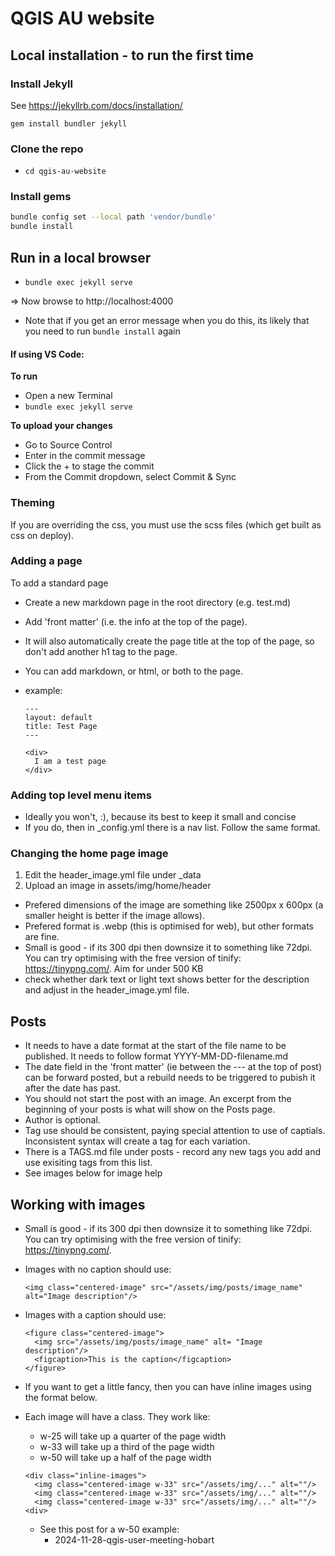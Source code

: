 # QGIS AU website

## Local installation - to run the first time

### Install Jekyll

See https://jekyllrb.com/docs/installation/

`gem install bundler jekyll`

### Clone the repo
* `cd qgis-au-website`

### Install gems

```bash
bundle config set --local path 'vendor/bundle'
bundle install
```

## Run in a local browser

* `bundle exec jekyll serve`

=> Now browse to http://localhost:4000

- Note that if you get an error message when you do this, its likely that you need to run ```bundle install``` again

#### If using VS Code:

**To run**
* Open a new Terminal
* `bundle exec jekyll serve`

**To upload your changes**
* Go to Source Control
* Enter in the commit message
* Click the + to stage the commit
* From the Commit dropdown, select Commit & Sync

### Theming
If you are overriding the css, you must use the scss files (which get built as css on deploy).

### Adding a page

To add a standard page
- Create a new markdown page in the root directory (e.g. test.md)
- Add 'front matter' (i.e. the info at the top of the page). 
- It will also automatically create the page title at the top of the page, so don't add another h1 tag to the page.
- You can add markdown, or html, or both to the page.
- example:

  ```
  ---
  layout: default
  title: Test Page
  ---

  <div> 
    I am a test page
  </div>
  
  ```

### Adding top level menu items
- Ideally you won't, :), because its best to keep it small and concise
- If you do, then in _config.yml there is a nav list. Follow the same format.

### Changing the home page image

1. Edit the header_image.yml file under _data
2. Upload an image in assets/img/home/header
  - Prefered dimensions of the image are something like 2500px x 600px (a smaller height is better if the image allows). 
  - Prefered format is .webp (this is optimised for web), but other formats are fine. 
  - Small is good - if its 300 dpi then downsize it to something like 72dpi. You can try optimising with the free version of tinify: https://tinypng.com/. Aim for under 500 KB
  - check whether dark text or light text shows better for the description and adjust in the header_image.yml file.


## Posts

- It needs to have a date format at the start of the file name to be published. It needs to follow format YYYY-MM-DD-filename.md
- The date field in the 'front matter' (ie between the --- at the top of post) can be forward posted, but a rebuild needs to be triggered to pubish it after the date has past.
- You should not start the post with an image. An excerpt from the beginning of your posts is what will show on the Posts page.
- Author is optional.
- Tag use should be consistent, paying special attention to use of captials. Inconsistent syntax will create a tag for each variation.
- There is a TAGS.md file under posts - record any new tags you add and use exisiting tags from this list.
- See images below for image help


## Working with images
-  Small is good - if its 300 dpi then downsize it to something like 72dpi. You can try optimising with the free version of tinify: https://tinypng.com/.
- Images with no caption should use:
  ``` 
  <img class="centered-image" src="/assets/img/posts/image_name" alt="Image description"/> 
  ```
- Images with a caption should use:
    ```
    <figure class="centered-image">
      <img src="/assets/img/posts/image_name" alt= "Image description"/>
      <figcaption>This is the caption</figcaption>
    </figure>
    ```
- If you want to get a little fancy, then you can have inline images using the format below.
- Each image will have a class. They work like:
  - w-25 will take up a quarter of the page width
  - w-33 will take up a third of the page width
  - w-50 will take up a half of the page width

  ```
  <div class="inline-images">
    <img class="centered-image w-33" src="/assets/img/..." alt=""/>
    <img class="centered-image w-33" src="/assets/img/..." alt=""/>
    <img class="centered-image w-33" src="/assets/img/..." alt=""/>
  <div>
  ```

  - See this post for a w-50 example:
    - 2024-11-28-qgis-user-meeting-hobart


